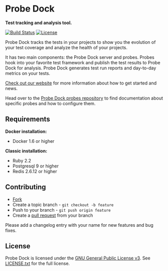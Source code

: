 # Probe Dock

**Test tracking and analysis tool.**

[![Build Status](https://secure.travis-ci.org/probedock/probedock.svg)](http://travis-ci.org/probedock/probedock)
[![License](https://img.shields.io/badge/license-GPL--3.0-blue.svg)](LICENSE.txt)

Probe Dock tracks the tests in your projects to show you the evolution of your test coverage and analyze the health of your projects.

It has two main components: the Probe Dock server and probes.
Probes hook into your favorite test framework and publish the test results to Probe Dock for analysis.
Probe Dock generates test run reports and day-to-day metrics on your tests.

[Check out our website](http://probedock.io) for more information about how to get started and news.

Head over to the [Probe Dock probes repository](https://github.com/probedock/probedock-probes) to find documentation about specific probes and how to configure them.

## Requirements

**Docker installation:**

* Docker 1.6 or higher

**Classic installation:**

* Ruby 2.2
* Postgresql 9 or higher
* Redis 2.6.12 or higher

## Contributing

* [Fork](https://help.github.com/articles/fork-a-repo)
* Create a topic branch - `git checkout -b feature`
* Push to your branch - `git push origin feature`
* Create a [pull request](http://help.github.com/pull-requests/) from your branch

Please add a changelog entry with your name for new features and bug fixes.

## License

Probe Dock is licensed under the [GNU General Public License v3](http://www.gnu.org/licenses/gpl.html).
See [LICENSE.txt](LICENSE.txt) for the full license.
